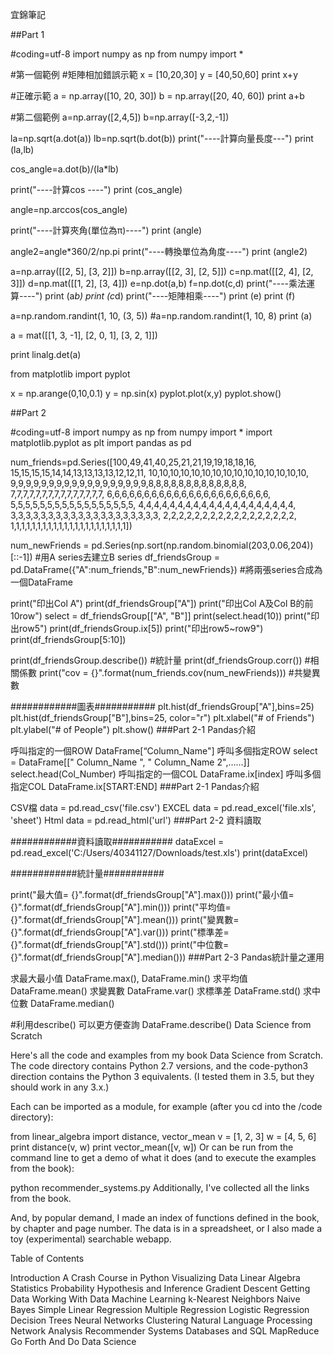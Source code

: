 宜錦筆記

##Part 1

#coding=utf-8
import numpy as np
from numpy import *

#第一個範例
#矩陣相加錯誤示範
x = [10,20,30]
y = [40,50,60]
print x+y

#正確示範
a = np.array([10, 20, 30])
b = np.array([20, 40, 60])
print a+b

#第二個範例
a=np.array([2,4,5])
b=np.array([-3,2,-1])

la=np.sqrt(a.dot(a))
lb=np.sqrt(b.dot(b))
print("----計算向量長度---")
print (la,lb)

cos_angle=a.dot(b)/(la*lb)

print("----計算cos ----")
print (cos_angle)

angle=np.arccos(cos_angle)

print("----計算夾角(單位為π)----")
print (angle)

angle2=angle*360/2/np.pi
print("----轉換單位為角度----")
print (angle2)

a=np.array([[2, 5], [3, 2]])
b=np.array([[2, 3], [2, 5]])
c=np.mat([[2, 4], [2, 3]])
d=np.mat([[1, 2], [3, 4]])
e=np.dot(a,b)
f=np.dot(c,d)
print("----乘法運算----")
print (a*b)
print (c*d)
print("----矩陣相乘----")
print (e)
print (f)

a=np.random.randint(1, 10, (3, 5))
#a=np.random.randint(1, 10, 8)
print (a)

a = mat([[1, 3, -1], [2, 0, 1], [3, 2, 1]])

print linalg.det(a)

from matplotlib import pyplot

x = np.arange(0,10,0.1)
y = np.sin(x)
pyplot.plot(x,y)
pyplot.show()

##Part 2

#coding=utf-8
import numpy as np
from numpy import *
import matplotlib.pyplot as plt
import pandas as pd


num_friends=pd.Series([100,49,41,40,25,21,21,19,19,18,18,16,
15,15,15,15,14,14,13,13,13,13,12,12,11,
10,10,10,10,10,10,10,10,10,10,10,10,10,10,10,
9,9,9,9,9,9,9,9,9,9,9,9,9,9,9,9,9,9,8,8,8,8,8,8,8,8,8,8,8,8,8,
7,7,7,7,7,7,7,7,7,7,7,7,7,7,7,
6,6,6,6,6,6,6,6,6,6,6,6,6,6,6,6,6,6,6,6,6,6,
5,5,5,5,5,5,5,5,5,5,5,5,5,5,5,5,5,
4,4,4,4,4,4,4,4,4,4,4,4,4,4,4,4,4,4,4,4,
3,3,3,3,3,3,3,3,3,3,3,3,3,3,3,3,3,3,3,3,
2,2,2,2,2,2,2,2,2,2,2,2,2,2,2,2,2,
1,1,1,1,1,1,1,1,1,1,1,1,1,1,1,1,1,1,1,1,1,1])

num_newFriends =  pd.Series(np.sort(np.random.binomial(203,0.06,204))[::-1]) #用A series去建立B series
df_friendsGroup = pd.DataFrame({"A":num_friends,"B":num_newFriends}) #將兩張series合成為一個DataFrame

print("印出Col A")
print(df_friendsGroup["A"])
print("印出Col A及Col B的前10row")
select = df_friendsGroup[["A", "B"]]
print(select.head(10))
print("印出row5")
print(df_friendsGroup.ix[5])
print("印出row5~row9")
print(df_friendsGroup[5:10])

print(df_friendsGroup.describe()) #統計量
print(df_friendsGroup.corr()) #相關係數
print("cov = {}".format(num_friends.cov(num_newFriends))) #共變異數

############圖表###########
plt.hist(df_friendsGroup["A"],bins=25)
plt.hist(df_friendsGroup["B"],bins=25, color="r")
plt.xlabel("# of Friends")
plt.ylabel("# of People")
plt.show()
###Part 2-1 Pandas介紹

呼叫指定的一個ROW
DataFrame[“Column_Name"]
呼叫多個指定ROW
select = DataFrame[[" Column_Name ", " Column_Name 2",……]]
select.head(Col_Number)
呼叫指定的一個COL
DataFrame.ix[index]
呼叫多個指定COL
DataFrame.ix[START:END]
###Part 2-1 Pandas介紹

CSV檔
data = pd.read_csv('file.csv')
EXCEL
data = pd.read_excel('file.xls', 'sheet')
Html
data = pd.read_html('url')
###Part 2-2 資料讀取

############資料讀取###########
dataExcel = pd.read_excel('C:/Users/40341127/Downloads/test.xls')
print(dataExcel)

############統計量###########

print("最大值= {}".format(df_friendsGroup["A"].max()))
print("最小值= {}".format(df_friendsGroup["A"].min()))
print("平均值= {}".format(df_friendsGroup["A"].mean()))
print("變異數= {}".format(df_friendsGroup["A"].var()))
print("標準差= {}".format(df_friendsGroup["A"].std()))
print("中位數= {}".format(df_friendsGroup["A"].median()))
###Part 2-3 Pandas統計量之運用

求最大最小值
DataFrame.max(), DataFrame.min()
求平均值
DataFrame.mean()
求變異數
DataFrame.var()
求標準差
DataFrame.std()
求中位數
DataFrame.median()


#利用describe() 可以更方便查詢
DataFrame.describe()
Data Science from Scratch

Here's all the code and examples from my book Data Science from Scratch. The code directory contains Python 2.7 versions, and the code-python3 direction contains the Python 3 equivalents. (I tested them in 3.5, but they should work in any 3.x.)

Each can be imported as a module, for example (after you cd into the /code directory):

from linear_algebra import distance, vector_mean
v = [1, 2, 3]
w = [4, 5, 6]
print distance(v, w)
print vector_mean([v, w])
Or can be run from the command line to get a demo of what it does (and to execute the examples from the book):

python recommender_systems.py
Additionally, I've collected all the links from the book.

And, by popular demand, I made an index of functions defined in the book, by chapter and page number. The data is in a spreadsheet, or I also made a toy (experimental) searchable webapp.

Table of Contents

Introduction
A Crash Course in Python
Visualizing Data
Linear Algebra
Statistics
Probability
Hypothesis and Inference
Gradient Descent
Getting Data
Working With Data
Machine Learning
k-Nearest Neighbors
Naive Bayes
Simple Linear Regression
Multiple Regression
Logistic Regression
Decision Trees
Neural Networks
Clustering
Natural Language Processing
Network Analysis
Recommender Systems
Databases and SQL
MapReduce
Go Forth And Do Data Science